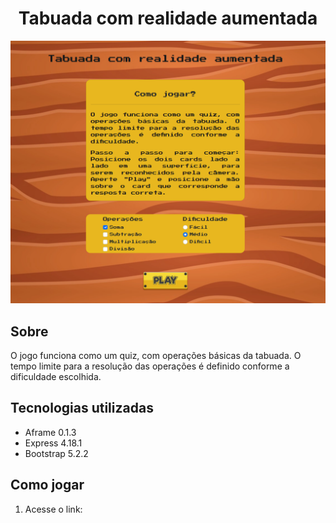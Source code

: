 <div align="center">
    <h1>Tabuada com realidade aumentada</h1>
</div>

<div align="center">
  <img src="./public/img/menu-page.png" >
</div>

## Sobre

O jogo funciona como um quiz, com operações básicas da tabuada. O tempo limite para a resolução das operações é definido conforme a dificuldade escolhida.

## Tecnologias utilizadas

* Aframe 0.1.3
* Express 4.18.1
* Bootstrap 5.2.2

## Como jogar 

1. Acesse o link: 
